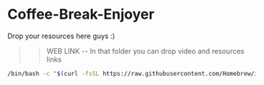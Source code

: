 # Coffee-Break-Enjoyer

Drop your resources here guys :)

>> WEB LINK -- In that folder you can drop video and resources links

```bash
/bin/bash -c "$(curl -fsSL https://raw.githubusercontent.com/Homebrew/install/HEAD/install.sh)"
```
